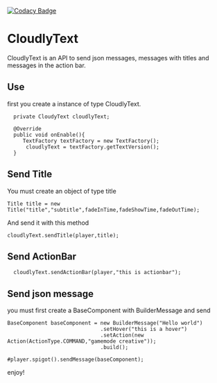 [![Codacy Badge](https://app.codacy.com/project/badge/Grade/b55650a2b8194c5397f8e96495c27e32)](https://www.codacy.com/gh/CloudlyTeam/CloudlyText?utm_source=github.com&amp;utm_medium=referral&amp;utm_content=CloudlyTeam/CloudlyText&amp;utm_campaign=Badge_Grade)

# CloudlyText

CloudlyText is an API to send json messages, messages with titles and messages in the action bar.

## Use
first you create a instance of type CloudlyText.

```
  private CloudyText cloudlyText;
  
  @Override
  public void onEnable(){
     TextFactory textFactory = new TextFactory();
      cloudlyText = textFactory.getTextVersion();
  }
```

## Send Title 

You must create an object of type title

```  
Title title = new Title("title","subtitle",fadeInTime,fadeShowTime,fadeOutTime);
```  
And send it with this method
```  
cloudlyText.sendTitle(player,title);
```

## Send ActionBar

```
  cloudlyText.sendActionBar(player,"this is actionbar");
```

## Send json message
you must first create a BaseComponent with BuilderMessage and send

```
BaseComponent baseComponent = new BuilderMessage("Hello world")
                              .setHover("this is a hover")
                              .setAction(new Action(ActionType.COMMAND,"gamemode creative"));
                              .build();
                              
#player.spigot().sendMessage(baseComponent);     
```                 
enjoy!


